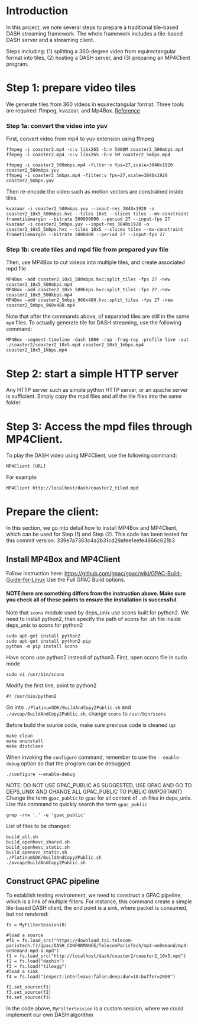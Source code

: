 # Introduction
In this project, we note several steps to prepare a traditional tile-based DASH streaming framework. The whole framework includes a tile-based DASH server and a streaming client.

Steps including: (1) splitting a 360-degree video from equirectangular format into tiles, (2) hosting a DASH server, and (3) preparing an MP4Client program.

# Step 1: prepare video tiles
We generate tiles from 360 videos in equirectangular format. Three tools are required: ffmpeg, kvazaar, and Mp4Box. [Reference](https://github.com/gpac/gpac/wiki/Tiled-Streaming)

### Step 1a: convert the video into yuv
First, convert video from mp4 to yuv extension using ffmpeg
```
ffmpeg -i coaster2.mp4 -c:v libx265 -b:v 5000M coaster2_500mbps.mp4
ffmpeg -i coaster2.mp4 -c:v libx265 -b:v 5M coaster2_5mbps.mp4

ffmpeg -i coaster2_500mbps.mp4 -filter:v fps=27,scale=3840x1920 coaster2_500mbps.yuv
ffmpeg -i coaster2_5mbps.mp4 -filter:v fps=27,scale=3840x1920 coaster2_5mbps.yuv
```
Then re-encode the video such as motion vectors are constrained inside tiles.

```
kvazaar -i coaster2_500mbps.yuv --input-res 3840x1920 -o coaster2_10x5_500mbps.hvc --tiles 10x5 --slices tiles --mv-constraint frametilemargin --bitrate 500000000 --period 27 --input-fps 27
kvazaar -i coaster2_5mbps.yuv --input-res 3840x1920 -o coaster2_10x5_5mbps.hvc --tiles 10x5 --slices tiles --mv-constraint frametilemargin --bitrate 5000000 --period 27 --input-fps 27
```


### Step 1b: create tiles and mpd file from prepared yuv file
Then, use MP4Box to cut videos into multiple tiles, and create associated mpd file
```
MP4Box -add coaster2_10x5_500mbps.hvc:split_tiles -fps 27 -new coaster2_10x5_500mbps.mp4
MP4Box -add coaster2_10x5_500kbps.hvc:split_tiles -fps 27 -new coaster2_10x5_500kbps.mp4
MP4Box -add coaster2_5mbps_960x480.hvc:split_tiles -fps 27 -new coaster2_5mbps_960x480.mp4
```
Note that after the commands above, of separated tiles are still in the same `mp4` files. To actually generate tile for DASH streaming, use the following command:
```
MP4Box -segment-timeline -dash 1000 -rap -frag-rap -profile live -out ./coaster2/coaster2_10x5.mpd coaster2_10x5_1mbps.mp4 coaster2_10x5_1kbps.mp4
```

# Step 2: start a simple HTTP server
Any HTTP server such as simple python HTTP server, or an apache server is sufficient. Simply copy the mpd files and all the tile files into the same folder.

# Step 3: Access the mpd files through MP4Client.
To play the DASH video using MP4Client, use the following command:
```
MP4Client [URL]
```
For example:
```
MP4Client http://localhost/dash/coaster2_tiled.mpd
```

# Prepare the client: 
In this section, we go into detail how to install MP4Box and MP4Client, which can be used for Step (1) and Step (2). 
This code has been tested for this commit version: 339e7a7363c4a2b31cd29afee1eefe4866c621b3
## Install MP4Box and MP4Client
Follow instruction here: https://github.com/gpac/gpac/wiki/GPAC-Build-Guide-for-Linux
Use the Full GPAC Build options. 

#### NOTE:here are something differs from the instruction above. Make sure you check all of these points to ensure the installation is successful.

Note that `scons` module used by deps_unix use scons built for python2. We need to install python2, then specify the path of scons for .sh file inside deps_unix to scons for python2
```
sudo apt-get install python2
sudo apt-get install python2-pip
python -m pip install scons
```
Have scons use python2 instead of python3. First, open scons file in sudo mode
```
sudo vi /usr/bin/scons
```
Modify the first line, point to python2
```
#! /usr/bin/python2
```

Go into `./PlatinumSDK/BuildAndCopy2Public.sh` and `./avcap/BuildAndCopy2Public.sh`, change `scons` to `/usr/bin/scons`

Before build the source code, make sure previous code is cleaned up:
```
make clean
make uninstall
make distclean
```

When invoking the `configure` command, remember to use the `--enable-debug` option so that the program can be debugged.
```
./configure --enable-debug
```

NOTE: DO NOT USE GPAC_PUBLIC AS SUGGESTED, USE GPAC AND GO TO DEPS_UNIX AND CHANGE ALL GPAC_PUBLIC TO PUBLIC (IMPORTANT)
Change the term `gpac_public` to `gpac` for all content of `.sh` files in deps_unix. Use this command to quickly search the term `gpac_public`
```
grep -rnw '.' -e 'gpac_public'
```

List of files to be changed:
```
build_all.sh  
build_openhevc_shared.sh  
build_openhevc_static.sh  
build_opensvc_static.sh 
./PlatinumSDK/BuildAndCopy2Public.sh 
./avcap/BuildAndCopy2Public.sh
```


## Construct GPAC pipeline
To establish testing environment, we need to construct a GPAC pipeline, which is a link of multiple filters. 
For instance, this command create a simple tile-based DASH client, the end point is a sink, where packet is consumed, but not rendered:
```
fs = MyFilterSession(0)

#load a source
#f1 = fs.load_src("https://download.tsi.telecom-paristech.fr/gpac/DASH_CONFORMANCE/TelecomParisTech/mp4-onDemand/mp4-onDemand-mpd-V.mpd")
f1 = fs.load_src("http://localhost/dash/coaster2/coaster2_10x5.mpd")
f2 = fs.load("dashin")
f3 = fs.load("tileagg")
#load a sink
f4 = fs.load("inspect:interleave:false:deep:dur=10:buffer=2000")

f2.set_source(f1)
f3.set_source(f2)
f4.set_source(f3)
```

In the code above, `MyFilterSession` is a custom session, where we could implement our own DASH algorithm


